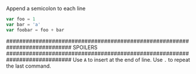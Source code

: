 Append a semicolon to each line

```javascript
var foo = 1
var bar = 'a'
var foobar = foo + bar
```

        

             
            
              
                       
   







############################################################################
SPOILERS
############################################################################
Use `A` to insert at the end of line.
Use `.` to repeat the last command.
